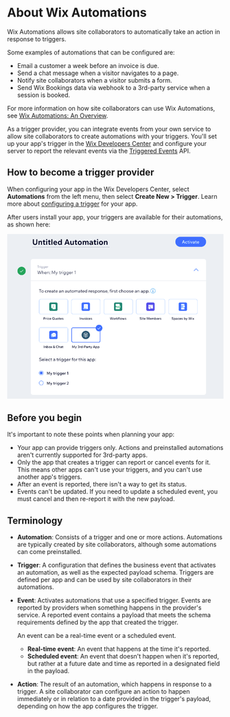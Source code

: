 # About Wix Automations

Wix Automations allows site collaborators to automatically take an action
in response to triggers.

Some examples of automations that can be configured are:

* Email a customer a week before an invoice is due.
* Send a chat message when a visitor navigates to a page.
* Notify site collaborators when a visitor submits a form.
* Send Wix Bookings data via webhook to a 3rd-party service when a session is booked.

For more information on how site collaborators can use Wix Automations, see
[Wix Automations: An Overview](https://support.wix.com/en/article/wix-automations-getting-started).

As a trigger provider,
you can integrate events from your own service
to allow site collaborators to create automations with your triggers.
You'll set up your app's trigger in the
[Wix Developers Center](https://dev.wix.com/apps/)
and configure your server to report the relevant events via the
[Triggered Events](https://dev.wix.com/docs/rest/business-management/automations/triggered-events/report-event) API.

## How to become a trigger provider

When configuring your app in the Wix Developers Center,
select **Automations** from the left menu,
then select **Create New > Trigger**.
Learn more about [configuring a trigger](https://dev.wix.com/docs/build-apps/develop-your-app/extensions/backend-extensions/automations/triggers/about-triggers) for your app.

After users install your app,
your triggers are available for their automations,
as shown here:

![Automation configuration screen, with "My 3rd-Party App" selected, and 2 triggers below ("My trigger 1" and "My trigger 2")](../../media/automations__sample-triggers.png "Automation configuration page")

## Before you begin

It's important to note these points when planning  your app:

* Your app can provide triggers only.
  Actions and preinstalled automations aren't currently supported for 3rd-party apps.
* Only the app that creates a trigger can report or cancel events for it.
  This means other apps can't use your triggers,
  and you can't use another app's triggers.
* After an event is reported, there isn't a way to get its status.
* Events can't be updated.
  If you need to update a scheduled event,
  you must cancel and then re-report it with the new payload.

## Terminology

* **Automation**: Consists of a trigger and one or more actions.
  Automations are typically created by site collaborators,
  although some automations can come preinstalled.
* **Trigger**: A configuration that defines the business event
  that activates an automation,
  as well as the expected payload schema.
  Triggers are defined per app
  and can be used by site collaborators in their automations.
* **Event**: Activates automations that use a specified trigger.
  Events are reported by providers
  when something happens in the provider's service.
  A reported event contains a payload
  that meets the schema requirements defined by the app that created the trigger.

    An event can be a real-time event or a scheduled event.

    * **Real-time event**: An event that happens at the time it's reported.
    * **Scheduled event**: An event that doesn't happen when it's reported,
      but rather at a future date and time
      as reported in a designated field in the payload.

* **Action**: The result of an automation,
  which happens in response to a trigger.
  A site collaborator can configure an action to happen immediately
  or in relation to a date provided in the trigger's payload,
  depending on how the app configures the trigger.

